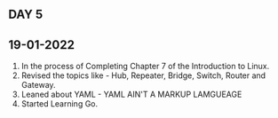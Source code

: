 ## DAY 5

      

## 19-01-2022

 1. In the process of Completing Chapter 7 of the Introduction to Linux.
 2.  Revised the topics like - Hub, Repeater, Bridge, Switch, Router and Gateway.
 3. Leaned about YAML - YAML AIN'T A MARKUP LAMGUEAGE
 4. Started Learning Go.
